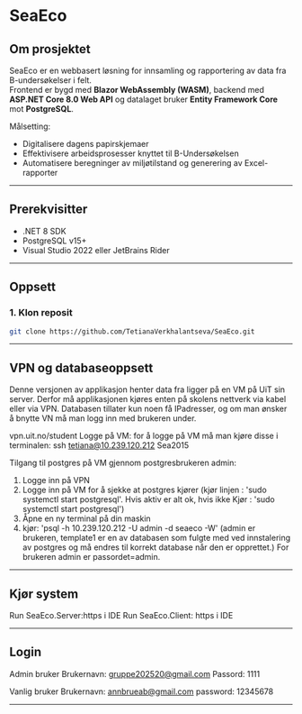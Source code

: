 # SeaEco

## Om prosjektet

SeaEco er en webbasert løsning for innsamling og rapportering av data fra B-undersøkelser i felt.  
Frontend er bygd med **Blazor WebAssembly (WASM)**, backend med **ASP.NET Core 8.0 Web API** og datalaget bruker **Entity Framework Core** mot **PostgreSQL**.

Målsetting:
- Digitalisere dagens papirskjemaer
- Effektivisere arbeidsprosesser knyttet til B-Undersøkelsen
- Automatisere beregninger av miljøtilstand og generering av Excel-rapporter

---

## Prerekvisitter

- .NET 8 SDK
- PostgreSQL v15+
- Visual Studio 2022 eller JetBrains Rider 


---

## Oppsett

### 1. Klon reposit

```bash
git clone https://github.com/TetianaVerkhalantseva/SeaEco.git
```

--- 
## VPN og databaseoppsett

Denne versjonen av applikasjon henter data fra ligger på en VM på UiT sin server. Derfor må applikasjonen kjøres enten på skolens nettverk via kabel eller via VPN. Databasen tillater kun noen få IPadresser, og om man ønsker å bnytte VN må man logg inn med brukeren under. 

vpn.uit.no/student
Logge på VM: for å logge på VM må man kjøre disse i terminalen:
ssh tetiana@10.239.120.212
Sea2015

Tilgang til postgres på VM gjennom postgresbrukeren admin:
1. Logge inn på VPN
2. Logge inn på VM for å sjekke at postgres kjører (kjør linjen : 'sudo systemctl start postgresql'. Hvis aktiv er alt ok, hvis ikke Kjør : 'sudo systemctl start postgresql')
3. Åpne en ny terminal på din maskin
4. kjør: 'psql -h 10.239.120.212 -U admin -d seaeco -W' (admin er brukeren, template1 er en av databasen som fulgte med ved innstalering av postgres og må endres til korrekt database når den er opprettet.)
   For brukeren admin er passordet=admin. 

--- 

## Kjør system
Run SeaEco.Server:https i IDE
Run SeaEco.Client: https i IDE

--- 
## Login
Admin bruker
Brukernavn: gruppe202520@gmail.com
Passord: 1111

Vanlig bruker
Brukernavn: annbrueab@gmail.com
password: 12345678

--- 
